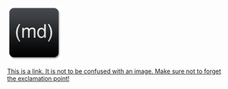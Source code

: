 ![Alt text](/MD.png)

[This is a link. It is not to be confused with an image. Make sure not to forget the exclamation point!](/MD.png)
